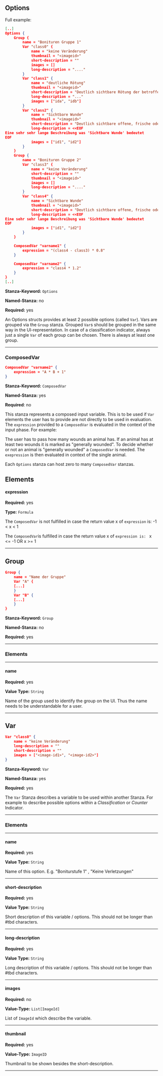 ## Options 

Full example:

```json
[..]
Options {
    Group {
    	name = "Bonituren Gruppe 1"
        Var "class0" {
            name = "keine Veränderung" 
    		thumbnail = "<imageid>"
            short-description = ""
            images = []
            long-description = "...."
        }
        Var "class1" {
            name = "deutliche Rötung" 
            thumbnail = "<imageid>"
            short-description = "Deutlich sichtbare Rötung der betroffenen Stelle (Druckstelle), aber Haut nicht durchbrochen" 
            long-description = "..."
            images = ["ida", "idb"]
        }
        Var "class2" {
            name = "Sichtbare Wunde" 
            thumbnail = "<imageid>"
            short-description = "Deutlich sichtbare offene, frische oder verkrustete Wunde (Läsion; Haut durchbrochen)" 
            long-description = <<EOF
Eine sehr sehr lange Beschreibung was 'Sichtbare Wunde' bedeutet
EOF
            images = ["id1", "id2"]
        }
	}
	Group {
        name = "Bonituren Gruppe 2"
		Var "class3" {
            name = "keine Veränderung" 
            short-description = ""
			thumbnail = "<imageid>"
            images = []
            long-description = "...."
        }
        Var "class4" {
            name = "Sichtbare Wunde" 
			thumbnail = "<imageid>"
            short-description = "Deutlich sichtbare offene, frische oder verkrustete Wunde (Läsion; Haut durchbrochen)" 
            long-description = <<EOF
Eine sehr sehr lange Beschreibung was 'Sichtbare Wunde' bedeutet
EOF
            images = ["id1", "id2"]
        }
    }

	ComposedVar "varname1" {
        expression = "(class4 - class3) * 0.8"
    }

	ComposedVar "varname2" {
        expression = "class4 * 1.2"
    }
}
[..]
```

**Stanza-Keyword:** `Options`

**Named-Stanza:** no

**Required:** yes

An Options structs provides at least 2 possible options (called `Var`). Vars are grouped via the `Group` stanza. Grouped `Var`s should be grouped in the same way in the UI-representation. In case of a classification indicator, always just a single `Var` of each group can be chosen. There is always at least one group.

---

### ComposedVar

```json
ComposedVar "varname2" {
	expression = "A * B + 1"
}
```

**Stanza-Keyword:** `ComposedVar`

**Named-Stanza:** yes

**Required**: no

This stanza represents a composed input variable. This is to be used if `Var` elements the user has to provide are not directly to be used in evaluation. The `expression` provided to a `ComposedVar` is evaluated in the context of the input phase. For example: 

The user has to pass how many wounds an animal has. If an animal has at least two wounds it is marked as "generally wounded". To decide whether or not an animal is "generally wounded" a `ComposedVar` is needed. The `exepression` is then evaluated in context of the single animal.



Each `Options` stanza can host zero to many `ComposedVar` stanzas.

## Elements

#### expression

**Required:** yes

**Type:** `Formula`

The `ComposedVar` is not fulfilled in case the return value x of `expression` is: -1 < x < 1

The `ComposedVar`is fulfilled in case the return value x of `expression is: ` x <= -1 OR x >= 1



---

## Group

```json
Group {
    name = "Name der Gruppe"
    Var "A" {
    [...]
	}
	Var "B" {
    [...]
    }
}
```

**Stanza-Keyword:** `Group`

**Named-Stanza:** no

**Required:** yes

---

### Elements

---

#### name

**Required:** yes

**Value Type:** `String`

Name of the group used to identify the group on the UI. Thus the name needs to be understandable for a user.

---

## Var 

```json
Var "class0" {
    name = "keine Veränderung" 
    long-description = ""
    short-description = ""
    images = ["<image-id1>", "<image-id2>"]
}
```

**Stanza-Keyword:** `Var`

**Named-Stanza:** yes

**Required:** yes

The `Var` Stanza describes a variable to be used within another Stanza. For example to describe possible options within a *Classification* or *Counter* Indicator.

---

### Elements

---

#### name

**Required:** yes

**Value Type:** `String`

Name of this option. E.g. "Boniturstufe 1" , "Keine Verletzungen"

---

#### short-description

**Required:** yes

**Value Type:** `String`

Short description of this variable / options. This should not be longer than #tbd characters.

---

#### long-description

**Required:** yes

**Value Type:** `String`

Long description of this variable / options. This should not be longer than #tbd characters.

---

#### images

**Required:** no

**Value-Type:** `List[ImageId]`

List of `ImageId` which describe the variable.

---

#### thumbnail

**Required:** yes

**Value-Type:** `ImageID`

Thumbnail to be shown besides the short-description.

---

